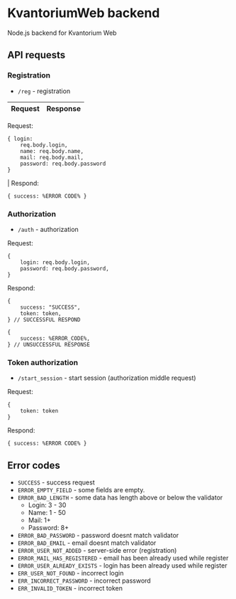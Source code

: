# KvantoriumWeb backend
Node.js backend for Kvantorium Web

## API requests
### Registration
* ```/reg``` - registration

Request                                 | Response
--------------------------------------- | --------------------------------------
Request:                         
```                                    
{ login:                               
    req.body.login,                    
    name: req.body.name, 
    mail: req.body.mail, 
    password: req.body.password 
}
```
|
Respond:
```
{ success: %ERROR CODE% }
```
### Authorization
* ```/auth``` - authorization

Request:
```
{
    login: req.body.login,
    password: req.body.password,
}
```
Respond:
```
{
    success: "SUCCESS",
    token: token,
} // SUCCESSFUL RESPOND

{
    success: %ERROR_CODE%,
} // UNSUCCESSFUL RESPONSE
```
### Token authorization
* ```/start_session``` - start session (authorization middle request)

Request:
```
{
    token: token
}
```
Respond:
```
{ success: %ERROR CODE% }
```
## Error codes
* ```SUCCESS``` - success request
* ```ERROR_EMPTY_FIELD``` - some fields are empty.
* ```ERROR_BAD_LENGTH``` - some data has length above or below the validator
  * Login: 3 - 30
  * Name: 1 - 50
  * Mail: 1+
  * Password: 8+
* ```ERROR_BAD_PASSWORD``` - password doesnt match validator
* ```ERROR_BAD_EMAIL``` - email doesnt match validator
* ```ERROR_USER_NOT_ADDED``` - server-side error (registration)
* ```ERROR_MAIL_HAS_REGISTERED``` - email has been already used while register
* ```ERROR_USER_ALREADY_EXISTS``` - login has been already used while register
* ```ERR_USER_NOT_FOUND``` - incorrect login
* ```ERR_INCORRECT_PASSWORD``` - incorrect password
* ```ERR_INVALID_TOKEN``` - incorrect token
